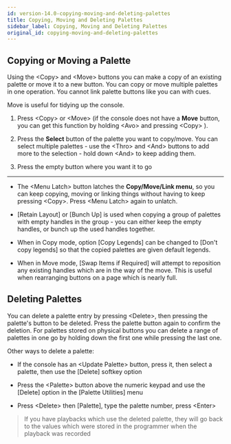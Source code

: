 ```yaml
---
id: version-14.0-copying-moving-and-deleting-palettes
title: Copying, Moving and Deleting Palettes
sidebar_label: Copying, Moving and Deleting Palettes
original_id: copying-moving-and-deleting-palettes
---
```


Copying or Moving a Palette
---------------------------

Using the \<Copy\> and \<Move\> buttons you can make a copy of an existing palette or
move it to a new button. You can copy or move multiple palettes in one
operation. You cannot link palette buttons like you can with cues.

Move is useful for tidying up the console.

1. Press \<Copy\> or \<Move\> (if the console does not have a **Move** button,
	you can get this function by holding \<Avo\> and pressing \<Copy\> ).

2. Press the **Select** button of the palette you want to copy/move. You
can select multiple palettes - use the \<Thro\> and \<And\> buttons to
add more to the selection - hold down \<And\> to keep adding them.

3. Press the empty button where you want it to go

---

-   The \<Menu Latch\> button latches the **Copy/Move/Link menu**, so you
    can keep copying, moving or linking things without having to keep
    pressing \<Copy\>. Press \<Menu Latch\> again to unlatch.

-   \[Retain Layout\] or \[Bunch Up\] is used when copying a group of
    palettes with empty handles in the group - you can either keep the
    empty handles, or bunch up the used handles together.

-   When in Copy mode, option \[Copy Legends\] can be changed to \[Don't
    copy legends\] so that the copied palettes are given default
    legends.

-   When in Move mode, \[Swap Items if Required\] will attempt to
    reposition any existing handles which are in the way of the move.
    This is useful when rearranging buttons on a page which is nearly
    full.

Deleting Palettes
-----------------

You can delete a palette entry by pressing \<Delete\>, then pressing the
palette's button to be deleted. Press the palette button again to
confirm the deletion. For palettes stored on physical buttons you can
delete a range of palettes in one go by holding down the first one while
pressing the last one.

Other ways to delete a palette:

-   If the console has an \<Update Palette\> button, press it, then
    select a palette, then use the \[Delete\] softkey option

-   Press the \<Palette\> button above the numeric keypad and use the
    \[Delete\] option in the \[Palette Utilities\] menu

-   Press \<Delete\> then \[Palette\], type the palette number, press
    \<Enter\>

>   If you have playbacks which use the deleted palette, they will go
    back to the values which were stored in the programmer when the
    playback was recorded